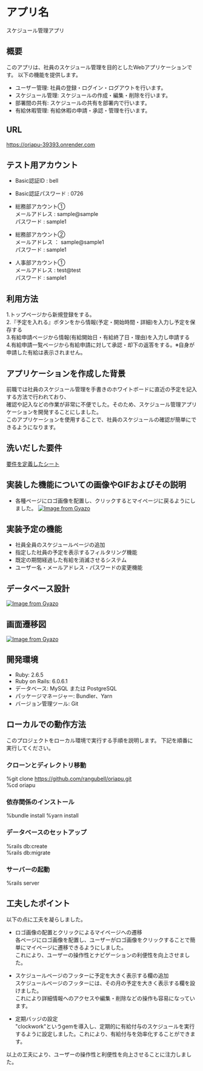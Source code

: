 # アプリ名

スケジュール管理アプリ

## 概要

このアプリは、社員のスケジュール管理を目的としたWebアプリケーションです。
以下の機能を提供します。

- ユーザー管理: 社員の登録・ログイン・ログアウトを行います。
- スケジュール管理: スケジュールの作成・編集・削除を行います。
- 部署間の共有: スケジュールの共有を部署内で行います。
- 有給休暇管理: 有給休暇の申請・承認・管理を行います。

## URL
https://oriapu-39393.onrender.com

## テスト用アカウント
- Basic認証ID : bell  
- Basic認証パスワード : 0726  

- 総務部アカウント①  
メールアドレス : sample@sample  
パスワード : sample1

- 総務部アカウント②  
メールアドレス ： sample@sample1  
パスワード : sample1  

- 人事部アカウント①  
メールアドレス : test@test  
パスワード : sample1

## 利用方法
1.トップページから新規登録をする。  
2.『予定を入れる』ボタンをから情報(予定・開始時間・詳細)を入力し予定を保存する  
3.有給申請ページから情報(有給開始日・有給終了日・理由)を入力し申請する  
4.有給申請一覧ページから有給申請に対して承認・却下の返答をする。※自身が申請した有給は表示されません。

## アプリケーションを作成した背景
前職では社員のスケジュール管理を手書きのホワイトボードに直近の予定を記入する方法で行われており、  
確認や記入などの作業が非常に不便でした。そのため、スケジュール管理アプリケーションを開発することにしました。  
このアプリケーションを使用することで、社員のスケジュールの確認が簡単にできるようになります。

## 洗いだした要件
[要件を定義したシート](https://docs.google.com/spreadsheets/d/1d2BwpnPHdmJBTnB1xTj-eQoIGGTLjjCpBmRvzppnB1E/edit#gid=982722306)

## 実装した機能についての画像やGIFおよびその説明
- 各種ページにロゴ画像を配置し、クリックするとマイページに戻るようにしました。
[![Image from Gyazo](https://i.gyazo.com/5641a4a9c7eb7e106a9930be1f6235ca.gif)](https://gyazo.com/5641a4a9c7eb7e106a9930be1f6235ca)

## 実装予定の機能
- 社員全員のスケジュールページの追加  
- 指定した社員の予定を表示するフィルタリング機能  
- 既定の期間経過した有給を消滅させるシステム  
- ユーザー名・メールアドレス・パスワードの変更機能

## データベース設計
[![Image from Gyazo](https://i.gyazo.com/38dc6f187d1c7f79bed63206b6761205.png)](https://gyazo.com/38dc6f187d1c7f79bed63206b6761205)

## 画面遷移図
[![Image from Gyazo](https://i.gyazo.com/f7ef81f2480e9fa3dc439c6bc31c2bec.png)](https://gyazo.com/f7ef81f2480e9fa3dc439c6bc31c2bec)

## 開発環境
- Ruby: 2.6.5
- Ruby on Rails: 6.0.6.1
- データベース: MySQL または PostgreSQL
- パッケージマネージャー: Bundler、Yarn
- バージョン管理ツール: Git
## ローカルでの動作方法

このプロジェクトをローカル環境で実行する手順を説明します。
下記を順番に実行してください。  

### クローンとディレクトリ移動
%git clone https://github.com/rangubell/oriapu.git  
%cd oriapu  

### 依存関係のインストール
%bundle install
%yarn install  

### データベースのセットアップ
%rails db:create  
%rails db:migrate  

### サーバーの起動
%rails server  

## 工夫したポイント

以下の点に工夫を凝らしました。

- ロゴ画像の配置とクリックによるマイページへの遷移  
各ページにロゴ画像を配置し、ユーザーがロゴ画像をクリックすることで簡単にマイページに遷移できるようにしました。  
これにより、ユーザーの操作性とナビゲーションの利便性を向上させました。

- スケジュールページのフッターに予定を大きく表示する欄の追加  
 スケジュールページのフッターには、その月の予定を大きく表示する欄を設けました。   
 これにより詳細情報へのアクセスや編集・削除などの操作も容易になっています。

- 定期バッジの設定  
"clockwork"というgemを導入し、定期的に有給付与のスケジュールを実行するように設定しました。これにより、有給付与を効率化することができます。


以上の工夫により、ユーザーの操作性と利便性を向上させることに注力しました。